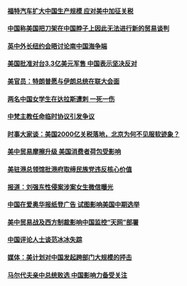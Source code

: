 #### [福特汽车扩大中国生产规模 应对美中加征关税](../pages/zyyyoeqqvi/4586077.md) 

#### [中国称美国把刀架在中国脖子上因此无法进行新的贸易谈判 ](../pages/zyyyoeqqvi/4586063.md) 

#### [英中外长纽约会晤讨论南中国海争端](../pages/zyyyoeqqvi/4586051.md) 

#### [美国批准对台3.3亿美元军售 中国表示坚决反对](../pages/zyyyoeqqvi/4586046.md) 

#### [美官员：特朗普愿与伊朗总统在联大会面](../pages/zyyyoeqqvi/4584982.md) 

#### [两名中国女学生在达拉斯遭刺  一死一伤](../pages/zyyyoeqqvi/4584978.md) 

#### [中梵主教任命临时协议引发争议](../pages/zyyyoeqqvi/4584974.md) 

#### [时事大家谈：美国2000亿关税落地，北京为何不见服软迹象？](../pages/zyyyoeqqvi/4584901.md) 

#### [美中贸易摩擦升级 美国消费者荷包受影响](../pages/zyyyoeqqvi/4584842.md) 

#### [美驻港总领馆批港府取缔民族党违反核心价值](../pages/zyyyoeqqvi/4584733.md) 

#### [报道：刘强东性侵案涉案女生微信曝光](../pages/zyyyoeqqvi/4584725.md) 

#### [中国在爱奥华报纸登广告 试图影响美国中期选举](../pages/zyyyoeqqvi/4584668.md) 

#### [美中贸易战及西方制裁影响中国监控“天网”部署](../pages/zyyyoeqqvi/4584640.md) 

#### [中国评论人士谈范冰冰失踪](../pages/zyyyoeqqvi/4584628.md) 

#### [媒体：美计划对中国发起跨部门大规模的抨击](../pages/zyyyoeqqvi/4584565.md) 

#### [马尔代夫亲中总统败选  中国影响力备受关注](../pages/zyyyoeqqvi/4584537.md) 

